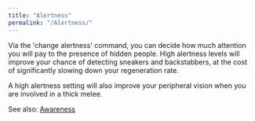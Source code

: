 ```yaml
---
title: "Alertness"
permalink: "/Alertness/"
---
```


Via the 'change alertness' command, you can decide how much attention
you will pay to the presence of hidden people. High alertness levels
will improve your chance of detecting sneakers and backstabbers, at the
cost of significantly slowing down your regeneration rate.

A high alertness setting will also improve your peripheral vision when
you are involved in a thick melee.

See also: [Awareness](Awareness "wikilink")